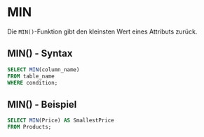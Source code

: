 # MIN

Die `MIN()`-Funktion gibt den kleinsten Wert eines Attributs zurück.

## MIN() - Syntax

````SQL
SELECT MIN(column_name)
FROM table_name
WHERE condition;
````

## MIN() - Beispiel

````SQL
SELECT MIN(Price) AS SmallestPrice
FROM Products;
````

